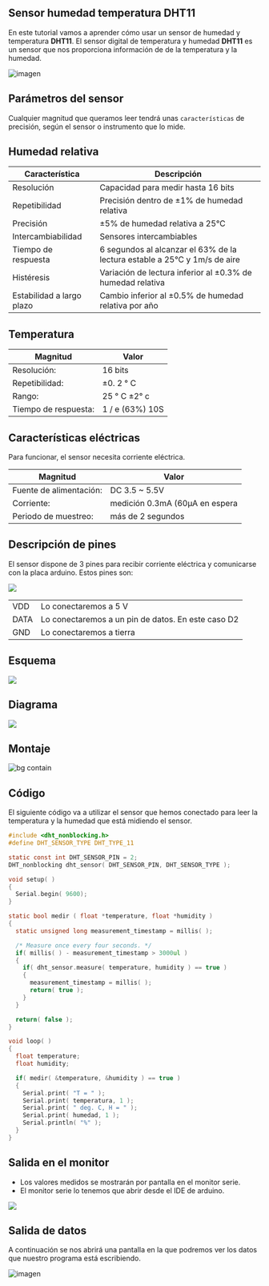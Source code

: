 ## Sensor humedad temperatura DHT11

En este tutorial vamos a aprender cómo usar un sensor de humedad y temperatura **DHT11**. El sensor digital de temperatura y humedad **DHT11** es un sensor que nos proporciona información de  de la temperatura y la humedad.

![imagen](img/2022-12-12-18-42-31.png)

## Parámetros del sensor

Cualquier magnitud que queramos leer tendrá unas ``características`` de precisión, según el sensor o instrumento que lo mide.

## Humedad relativa

| Característica            | Descripción                                                               |
| ------------------------- | ------------------------------------------------------------------------- |
| Resolución                | Capacidad para medir hasta 16 bits                                        |
| Repetibilidad             | Precisión dentro de ±1% de humedad relativa                               |
| Precisión                 | ±5% de humedad relativa a 25°C                                            |
| Intercambiabilidad        | Sensores intercambiables                                                  |
| Tiempo de respuesta       | 6 segundos al alcanzar el 63% de la lectura estable a 25°C y 1m/s de aire |
| Histéresis                | Variación de lectura inferior al ±0.3% de humedad relativa                |
| Estabilidad a largo plazo | Cambio inferior al ±0.5% de humedad relativa por año                      |

## Temperatura

| Magnitud             | Valor           |
| -------------------- | --------------- |
| Resolución:          | 16 bits         |
| Repetibilidad:       | ±0. 2 ° C       |
| Rango:               | 25 ° C ±2° c    |
| Tiempo de respuesta: | 1 / e (63%) 10S |

## Características eléctricas

Para funcionar, el sensor necesita corriente eléctrica.

| Magnitud                | Valor                          |
| ----------------------- | ------------------------------ |
| Fuente de alimentación: | DC 3.5 ~ 5.5V                  |
| Corriente:              | medición 0.3mA (60μA en espera |
| Periodo de muestreo:    | más de 2 segundos              |

## Descripción de pines

El sensor dispone de 3 pines para recibir corriente eléctrica y comunicarse con la placa arduino. Estos pines son:

![](img/2023-03-27-11-09-57.png)



|      |                                                    |
| ---- | -------------------------------------------------- |
| VDD  | Lo conectaremos a 5 V                              |
| DATA | Lo conectaremos a un pin de datos. En este caso D2 |
| GND  | Lo conectaremos a tierra                           |

## Esquema

![](media/image94.jpeg)

## Diagrama

![](media/image95.jpeg)

## Montaje

![bg contain](media/image96.jpeg)

## Código

El siguiente código va a utilizar el sensor que hemos conectado para leer la temperatura y la humedad que está midiendo el sensor.

```c title="sensorHumedadytemperatura.ino"
#include <dht_nonblocking.h>
#define DHT_SENSOR_TYPE DHT_TYPE_11

static const int DHT_SENSOR_PIN = 2;
DHT_nonblocking dht_sensor( DHT_SENSOR_PIN, DHT_SENSOR_TYPE );

void setup( )
{
  Serial.begin( 9600);
}

static bool medir ( float *temperature, float *humidity )
{
  static unsigned long measurement_timestamp = millis( );

  /* Measure once every four seconds. */
  if( millis( ) - measurement_timestamp > 3000ul )
  {
    if( dht_sensor.measure( temperature, humidity ) == true )
    {
      measurement_timestamp = millis( );
      return( true );
    }
  }

  return( false );
}

void loop( )
{
  float temperature;
  float humidity;

  if( medir( &temperature, &humidity ) == true )
  {
    Serial.print( "T = " );
    Serial.print( temperatura, 1 );
    Serial.print( " deg. C, H = " );
    Serial.print( humedad, 1 );
    Serial.println( "%" );
  }
}
```

## Salida en el monitor

- Los valores medidos se mostrarán por pantalla en el monitor serie.
- El monitor serie lo tenemos que abrir desde el IDE de arduino.

![](img/2023-03-27-11-14-40.png)

## Salida de datos

A continuación se nos abrirá una pantalla en la que podremos ver los datos que nuestro programa está escribiendo.

![imagen](media/image97.jpeg)